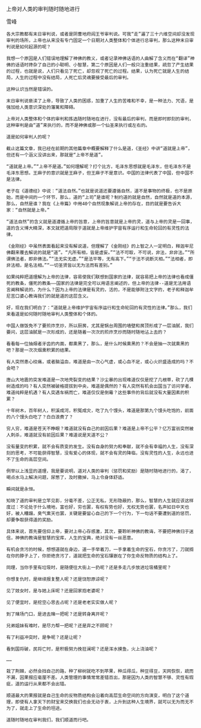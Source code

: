 上帝对人类的审判随时随地进行

雪峰


    各大宗教都有末日审判说，或者是阴曹地府阎王爷审判说。可我“走”遍了三十六维空间却没发现审判的场所，上帝也从来没有专门固定一个日期对人类整体和个体进行总审判，那么这种末日审判说是如何起源的呢？

    我想一个原因是人们错误地理解了神佛的教义，或者记录神佛话语的人曲解了含义而在“翻译”神佛的话语时搀杂了自己的小聪明、小智慧，第二个原因是人们一般只注重结果，疏忽了产生结果的过程，也就是说，人们只看见了死亡，却忽视了死亡的过程。结果，认为死亡就是人生的结局，人生的过程中没有结局，人死亡后灵魂要接受最后的审判。

    这种认识当然是错误的。

    末日审判说亵渎了上帝，导致了人类的困惑，加重了人生的苦难和不幸，是一种法力、咒语，是强加给人类意识深处的藩篱和障碍。

    上帝对人类整体和个体的审判和拣选随时随地在进行，没有最后的审判，而是即时即刻的审判，这种审判是由“道”来执行的，而不是神佛或那一个仙圣来执行或左右的。

    道是如何审判人的呢？

    截止这篇文章，我已经在前期的其他篇章中概要解释了什么是道，《圣经》中讲“道就是上帝”，但还有一个涵义没讲出来，那就是“上帝不是道”。

    “道就是上帝。”“上帝不是道。”如何理解呢？打个比方，毛泽东思想就是毛泽东，但毛泽东不是毛泽东思想。王麻子的意识就是王麻子，但王麻子不是意识。中国的法律代表了中国，但中国不是法律。

    老子在《道德经》中说：“道法自然。”也就是说道还要遵循自然，道不是事物的终极，也不是原始，而是中间的一个环节，那么，道的“上司”是谁呢？制约道的就是自然，自然就是道的本源，那么，自然是谁？我在《上帝篇》中用40个自然现象解说上帝的存在，目的就是要告诉大家：“自然就是上帝。”

    “道法自然”的含义就是道遵循上帝的旨意，上帝的旨意就是上帝的灵，道与上帝的灵是一回事，道的含义博大精深，本文就把道局限于道就是上帝维护宇宙有序运行和生命轮回的有灵性的法律。

    《金刚经》中虽然表面看起来没有解说道，但理解了《金刚经》的上智之人一定明白，释迦牟尼佛翻来覆去解说的就是“道”。“凡所有相，皆是虚妄。”“法不可取，不可说，非法，非非法。”“所谓佛法者，即非佛法。”“法无实无虚。”“是法平等，无有高下。”“于法不说断灭相。”“法相者，即非法相，是名法相。”“一切圣贤皆以无为法而有差别。”

    如果纯粹把道理解为上帝的法律，容易使我们联想到国家的法律，就容易把上帝的法律也看成僵死的教条，僵死的教条——国家的法律是完全可以用语言阐述的，但上帝的法律--道是无法用语言阐释解说的，为什么？因为上帝的法律是有灵的，活的，不是能够附注文字的，老子和释迦牟尼苦口婆心教诲我们的就是道的这层含义。

    好，现在我们明白了：“道就是上帝维护宇宙有序运行和生命轮回的有灵性的法律。”那么，我们来看道是如何随时随地审判人类整体和个体的。

    中国人做饭免不了要煎炸烹炒，所以厨房，尤其是锅台周围的墙壁和房顶形成了一层油腻，我们要问，这层油腻是一次形成的，还是随着一次次的煎炸烹炒而随时随地沾上去的？

    看看每一位抽烟者牙齿的内面，都熏黑了，那么，是什么时候熏黑的？不会是抽一次就熏黑的吧？那是一次次烟熏积累的结果。

    有人突然患心绞痛，或者脑溢血，难道是由一次心气虚，或心血不足，或心火炽盛造成的吗？不会吧？

    唐山大地震的突发难道是一次地壳裂变的结果？沙尘暴的出现难道仅仅是挖了几根草，砍了几棵树造成的吗？有人突然被破格提拔到中央，难道是偶然的？有人突然有机会出国当了访问学者，难道纯粹是机遇？有人突遇车祸而亡，难道仅仅是倒霉？这些事件的背后就没有大量因素的积累？

    十年树木，百年树人，积溪成河，积冤成灾，吃了九个馒头，难道是那第九个馒头吃饱的，前面的八个馒头白吃了？白白浪费了？

    穷人穷，难道是苍天不睁眼？难道就没有自己的前因后果？难道是上帝不公平？亿万富翁突然被人刺杀，难道就没有前因后果？难道说是天道不公？

    没有量变的积累，就不会有质变的发生。没有自身的努力和奉献，就不会有幸福的人生，没有深刻的思考，不可能获得智慧，没有爱心的体现，就不会有灵的降临，没有灵性的人生，永远也进不了生命的高层空间。

    例举以上浅显的道理，我是要说明，道对人类的审判（惩罚和奖励）是随时随地进行的，渴了，喝点水马上解决问题，尿憋了，及时撒掉，马上令身体舒适。

    瞬间就是永恒。

    知晓了道的审判是立竿见影，分毫不差，公正无私，无形隐蔽的，那么，智慧的人生就应该这样度过：不论处于什么境地，富也好，穷也罢，有权有势也好，无权无势也罢，名声如日中天也好，被人糟蹋，臭气熏天也罢，关键是要留心自己的下一个行为，下一句话不要遭到道的惩罚，却要争取获得道的奖励。

    具体来说，首先要信仰上帝，要对上帝心存感激，其次，要聆听神佛的教诲，不要把神佛归于迷信，神佛的教诲是智慧的宝库，人生的宝典，绝对没有一丝恶意。

    有机会贪污的时候，想想道就在身边，道一手举着刀，一手拿着生命的宝石，你贪污了，刀就搁在你的脖子上了，你拒绝贪污了，道就把生命的宝石镶嵌在了你生命反物质的结构上了。

    同理，当你手里有垃圾时，是随便往大街上一扔呢？还是多走几步放进垃圾桶里呢？

    你想复仇时，是继续报复整人呢？还是饶恕原谅呢？

    见了妓女时，是与她上床呢？还是回家抱老婆呢？

    见了便宜时，是挖空心思去占呢？还是老老实实做人呢？

    到了赌场门口，是进去赌一把呢？还是转身离开呢？

    兄弟姐妹有难时，是尽力帮一把呢？还是弃之不顾呢？

    有了利益冲突时，是争呢？还是让呢？

    看到国将破，民将亡时，是积极努力挽狂澜呢？还是浑水摸鱼，火上浇油呢？

    ……

    栽了荆棘，必然会挡自己的路，种了柳树就吃不到苹果，种瓜得瓜，种豆得豆，天网恢恢，疏而不漏，因果报应毫厘不差。人类管理的事情常常差错百出，那是因为人类的智慧不够、灵性有瑕疵，道的运行从来都不会出错。

    顺道最大的果报就是自己生命的反物质结构会沿着向高层生命空间的方向演变，明白了这个道理，即使有人拿天下的财宝来交换我们也会无动于衷，上升到这种人生境界，就可以无为而无不为了，就走上了生命的坦途。

    道随时随地在审判我们，我们顺道而行吧。



